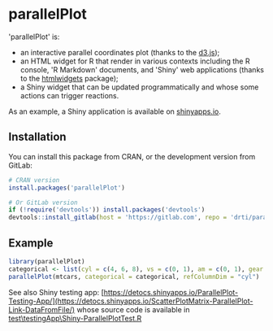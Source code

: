 # parallelPlot

'parallelPlot' is: 
- an interactive parallel coordinates plot (thanks to the [d3.js](https://d3js.org/));
- an HTML widget for R that render in various contexts including the R console, 'R Markdown' documents, and 'Shiny' web applications (thanks to the [htmlwidgets](https://www.htmlwidgets.org/) package);
- a Shiny widget that can be updated programmatically and whose some actions can trigger reactions.

As an example, a Shiny application is available on [shinyapps.io](https://detocs.shinyapps.io/ScatterPlotMatrix-ParallelPlot-Link-DataFromFile/).

## Installation

You can install this package from CRAN, or the development version from GitLab:

``` r
# CRAN version
install.packages('parallelPlot')

# Or GitLab version
if (!require('devtools')) install.packages('devtools')
devtools::install_gitlab(host = 'https://gitlab.com', repo = 'drti/parallelPlot', subdir = 'htmlwidget')
```

## Example

``` r
library(parallelPlot)
categorical <- list(cyl = c(4, 6, 8), vs = c(0, 1), am = c(0, 1), gear = 3:5, carb = 1:8)
parallelPlot(mtcars, categorical = categorical, refColumnDim = "cyl")
```

See also Shiny testing app:
[https://detocs.shinyapps.io/ParallelPlot-Testing-App/](https://detocs.shinyapps.io/ScatterPlotMatrix-ParallelPlot-Link-DataFromFile/)
whose source code is available in [test\testingApp\Shiny-ParallelPlotTest.R](https://ifpen-gitlab.appcollaboratif.fr/detocs/scatterplotmatrix/-/blob/master/test/testingApp/Shiny-ScatterPlotMatrix-ParallelPlot-CsvFile.R)
